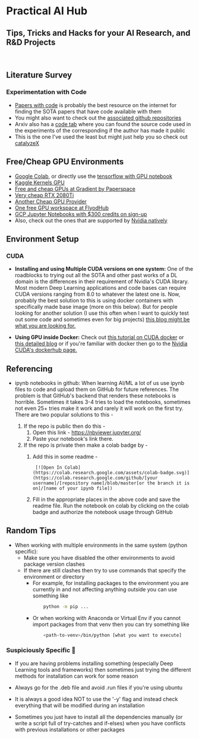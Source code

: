 # Practical AI Hub

## Tips, Tricks and Hacks for your AI Research, and R&D Projects

<br>

## Literature Survey

### Experimentation with Code

- [Papers with code] is probably the best resource on the internet for finding the SOTA papers that have code available with them
- You might also want to check out the [associated github repositories]
- Arxiv also has a [code tab] where you can found the source code used in the experiments of the corresponding if the author has made it public
- This is the one I've used the least but might just help you so check out [catalyzeX]

## Free/Cheap GPU Environments

- [Google Colab], or directly use the [tensorflow with GPU notebook]
- [Kaggle Kernels GPU]
- [Free and cheap GPUs at Gradient by Paperspace]
- [Very cheap RTX 2080Ti]
- [Another Cheap GPU Provider]
- [One free GPU workspace at FlyodHub]
- [GCP Jupyter Notebooks with $300 credits on sign-up]
- Also, check out the ones that are supported by [Nvidia natively]

## Environment Setup

### CUDA

- **Installing and using Multiple CUDA versions on one system:**
One of the roadblocks to trying out all the SOTA and other past works of a DL domain is the differences in their requirement of Nvidia's CUDA library. Most modern Deep Learning applications and code bases can require CUDA versions ranging from 8.0 to whatever the latest one is. Now, probably the best solution to this is using docker containers with specifically made base image (more on this below). But for people looking for another solution (I use this often when I want to quickly test out some code and sometimes even for big projects) [this blog might be what you are looking for.]

- **Using GPU inside Docker:**
Check out [this tutorial on CUDA docker] or [this detailed blog] or if you're familiar with docker then go to the [Nvidia CUDA's dockerhub page.]

## Referencing

- ipynb notebooks in github: When learning AI/ML a lot of us use ipynb files to code and upload them on GitHub for future references. The problem is that GitHub's backend that renders these notebooks is horrible. Sometimes it takes 3-4 tries to load the notebooks, sometimes not even 25+ tries make it work and rarely it will work on the first try. There are two popular solutions to this -

    1. If the repo is public then do this -
        1. Open this link - <https://nbviewer.jupyter.org/>
        2. Paste your notebook's link there.
    2. If the repo is private then make a colab badge by -
        1. Add this in some readme -

                [![Open In Colab](https://colab.research.google.com/assets/colab-badge.svg)](https://colab.research.google.com/github/[your username]/[repository name]/blob/master[or the branch it is on]/[name of your ipynb file])

        2. Fill in the appropriate places in the above code and save the readme file. Run the notebook on colab by clicking on the colab badge and authorize the notebook usage through GitHub

## Random Tips

- When working with multiple environments in the same system (python specific):
  - Make sure you have disabled the other environments to avoid package version clashes
  - If there are still clashes then try to use commands that specify the environment or directory
    - For example, for installing packages to the environment you are currently in and not affecting anything outside you can use something like
        ```sh
            python -m pip ...
        ```
    - Or when working with Anaconda or Virtual Env if you cannot import packages from that venv then you can try something like
        ```sh
            <path-to-venv>/bin/python [what you want to execute]
        ```

### Suspiciously Specific :thinking:

- If you are having problems installing something (especially Deep Learning tools and frameworks) then sometimes just trying the different methods for installation can work for some reason

- Always go for the .deb file and avoid .run files if you're using ubuntu

- It is always a good idea NOT to use the '-y' flag and instead check everything that will be modified during an installation

- Sometimes you just have to install all the dependencies manually (or write a script full of try-catches and if-elses) when you have conflicts with previous installations or other packages


[Papers with code]: https://paperswithcode.com/
[associated github repositories]: https://github.com/paperswithcode
[code tab]: https://blog.arxiv.org/2020/10/08/new-arxivlabs-feature-provides-instant-access-to-code/
[catalyzeX]: https://www.catalyzex.com/

[Google Colab]: https://colab.research.google.com/
[tensorflow with GPU notebook]: https://colab.research.google.com/notebooks/gpu.ipynb
[Kaggle Kernels GPU]: https://www.kaggle.com/dansbecker/running-kaggle-kernels-with-a-gpu
[Free and cheap GPUs at Gradient by Paperspace]: https://gradient.paperspace.com/
[Very cheap RTX 2080Ti]: https://puzl.ee/gpu-cloud
[Another Cheap GPU Provider]: https://www.genesiscloud.com/pricing
[One free GPU workspace at FlyodHub]: https://www.floydhub.com/pricing
[Nvidia natively]: https://www.nvidia.com/en-in/data-center/gpu-cloud-computing/
[GCP Jupyter Notebooks with $300 credits on sign-up]: https://cloud.google.com/ai-platform-notebooks

[this blog might be what you are looking for.]: https://medium.com/@peterjussi/multicuda-multiple-versions-of-cuda-on-one-machine-4b6ccda6faae
[this tutorial on CUDA docker]: https://www.celantur.com/blog/run-cuda-in-docker-on-linux/
[this detailed blog]: https://towardsdatascience.com/how-to-properly-use-the-gpu-within-a-docker-container-4c699c78c6d1
[Nvidia CUDA's dockerhub page.]: https://hub.docker.com/r/nvidia/cuda
